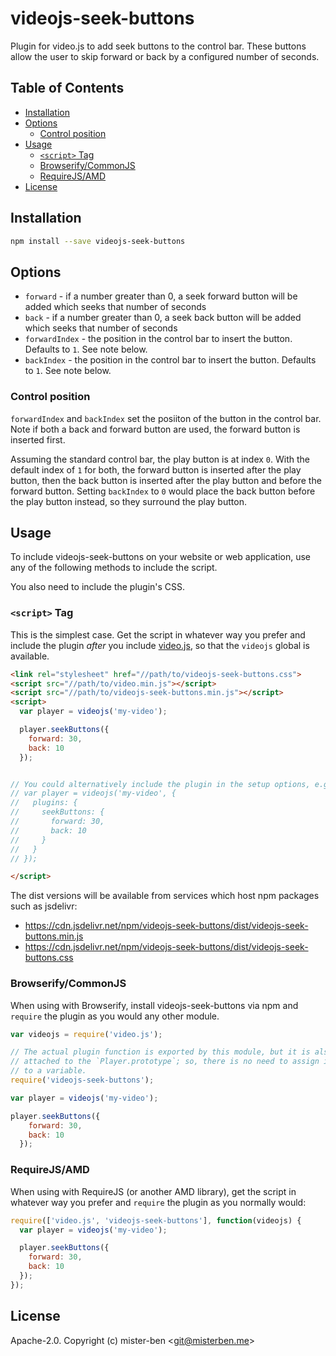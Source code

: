# videojs-seek-buttons

Plugin for video.js to add seek buttons to the control bar. These buttons allow the user to skip forward or back by a configured number of seconds.

## Table of Contents

<!-- START doctoc generated TOC please keep comment here to allow auto update -->
<!-- DON'T EDIT THIS SECTION, INSTEAD RE-RUN doctoc TO UPDATE -->


- [Installation](#installation)
- [Options](#options)
  - [Control position](#control-position)
- [Usage](#usage)
  - [`<script>` Tag](#script-tag)
  - [Browserify/CommonJS](#browserifycommonjs)
  - [RequireJS/AMD](#requirejsamd)
- [License](#license)

<!-- END doctoc generated TOC please keep comment here to allow auto update -->
## Installation

```sh
npm install --save videojs-seek-buttons
```

## Options

- `forward` - if a number greater than 0, a seek forward button will be added which seeks that number of seconds
- `back` - if a number greater than 0, a seek back button will be added which seeks that number of seconds
- `forwardIndex` - the position in the control bar to insert the button. Defaults to `1`. See note below.
- `backIndex` - the position in the control bar to insert the button. Defaults to `1`. See note below.

### Control position

`forwardIndex` and `backIndex` set the posiiton of the button in the control bar. Note if both a back and forward button are used, the forward button is inserted first.

Assuming the standard control bar, the play button is at index `0`. With the default index of `1` for both, the forward button is inserted after the play button, then the back button is inserted after the play button and before the forward button. Setting `backIndex` to `0` would place the back button before the play button instead, so they surround the play button.

## Usage

To include videojs-seek-buttons on your website or web application, use any of the following methods to include the script.

You also need to include the plugin's CSS.

### `<script>` Tag

This is the simplest case. Get the script in whatever way you prefer and include the plugin _after_ you include [video.js][videojs], so that the `videojs` global is available.

```html
<link rel="stylesheet" href="//path/to/videojs-seek-buttons.css">
<script src="//path/to/video.min.js"></script>
<script src="//path/to/videojs-seek-buttons.min.js"></script>
<script>
  var player = videojs('my-video');

  player.seekButtons({
    forward: 30,
    back: 10
  });


// You could alternatively include the plugin in the setup options, e.g.
// var player = videojs('my-video', {
//   plugins: {
//     seekButtons: {
//       forward: 30,
//       back: 10
//     }
//   }
// });

</script>
```

The dist versions will be available from services which host npm packages such as jsdelivr:

* https://cdn.jsdelivr.net/npm/videojs-seek-buttons/dist/videojs-seek-buttons.min.js
* https://cdn.jsdelivr.net/npm/videojs-seek-buttons/dist/videojs-seek-buttons.css

### Browserify/CommonJS

When using with Browserify, install videojs-seek-buttons via npm and `require` the plugin as you would any other module.

```js
var videojs = require('video.js');

// The actual plugin function is exported by this module, but it is also
// attached to the `Player.prototype`; so, there is no need to assign it
// to a variable.
require('videojs-seek-buttons');

var player = videojs('my-video');

player.seekButtons({
    forward: 30,
    back: 10
  });
```

### RequireJS/AMD

When using with RequireJS (or another AMD library), get the script in whatever way you prefer and `require` the plugin as you normally would:

```js
require(['video.js', 'videojs-seek-buttons'], function(videojs) {
  var player = videojs('my-video');

  player.seekButtons({
    forward: 30,
    back: 10
  });
});
```

## License

Apache-2.0. Copyright (c) mister-ben &lt;git@misterben.me&gt;


[videojs]: http://videojs.com/
